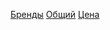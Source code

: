 <a href="https://anastas111111111.github.io/prog1__3/brand-menu">Бренды</a>
<a href="https://anastas111111111.github.io/prog1__3/index">Общий</a>
<a href="https://anastas111111111.github.io/prog1__3/price-menu">Цена</a>
